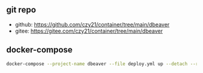 ## git repo
  - github: https://github.com/czy21/container/tree/main/dbeaver
  - gitee: https://gitee.com/czy21/container/tree/main/dbeaver
## docker-compose
```bash
docker-compose --project-name dbeaver --file deploy.yml up --detach --remove-orphans
```